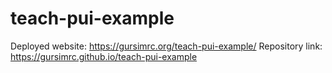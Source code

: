 # teach-pui-example

Deployed website: https://gursimrc.org/teach-pui-example/
Repository link: https://gursimrc.github.io/teach-pui-example
